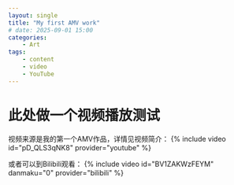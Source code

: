 ```yaml
---
layout: single
title: "My first AMV work"
# date: 2025-09-01 15:00
categories: 
    - Art
tags:
    - content
    - video
    - YouTube
---
```


# 此处做一个视频播放测试
视频来源是我的第一个AMV作品，详情见视频简介：
{% include video id="pD_QLS3qNK8" provider="youtube" %}

或者可以到Bilibili观看：
{% include video id="BV1ZAKWzFEYM" danmaku="0" provider="bilibili" %}